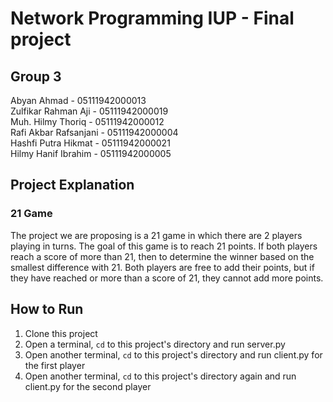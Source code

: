 # Network Programming IUP - Final project

## Group 3
Abyan Ahmad             - 05111942000013 <br />
Zulfikar Rahman Aji     - 05111942000019 <br />
Muh. Hilmy Thoriq       - 05111942000012 <br />
Rafi Akbar Rafsanjani   - 05111942000004 <br />
Hashfi Putra Hikmat     - 05111942000021 <br />
Hilmy Hanif Ibrahim     - 05111942000005 <br />

## Project Explanation
### 21 Game
The project we are proposing is a 21 game in which there are 2 players playing in turns. The goal of this game is to reach 21 points. If both players reach a score of more than 21, then to determine the winner based on the smallest difference with 21. Both players are free to add their points, but if they have reached or more than a score of 21, they cannot add more points.

## How to Run
1. Clone this project
2. Open a terminal, `cd` to this project's directory and run server.py <br />
3. Open another terminal, `cd` to this project's directory and run client.py for the first player <br />
4. Open another terminal, `cd` to this project's directory again and run client.py for the second player <br />
